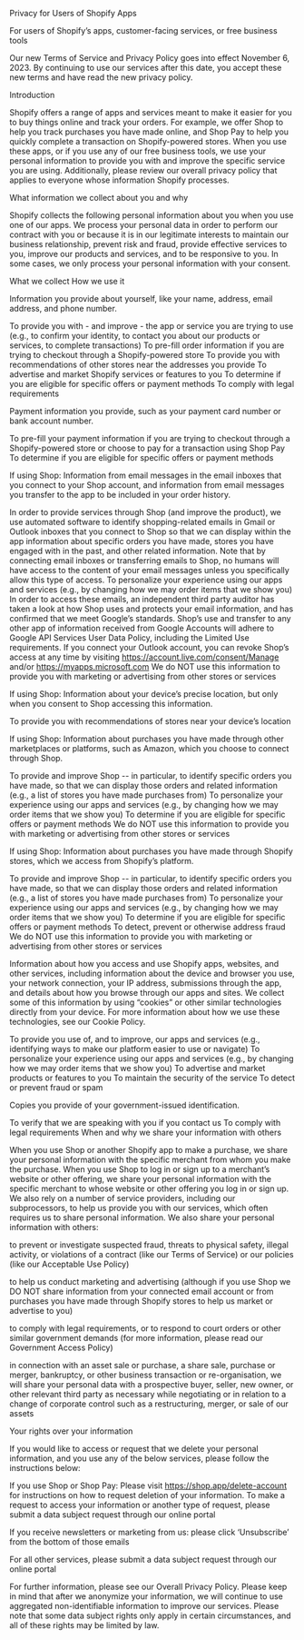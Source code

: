Privacy for Users of Shopify Apps

For users of Shopify’s apps, customer-facing services, or free business tools

Our new Terms of Service and Privacy Policy goes into effect November 6, 2023. By continuing to use our services after this date, you accept these new terms and have read the new privacy policy.

Introduction

Shopify offers a range of apps and services meant to make it easier for you to buy things online and track your orders. For example, we offer Shop to help you track purchases you have made online, and Shop Pay to help you quickly complete a transaction on Shopify-powered stores. When you use these apps, or if you use any of our free business tools, we use your personal information to provide you with and improve the specific service you are using. Additionally, please review our overall privacy policy that applies to everyone whose information Shopify processes.

What information we collect about you and why

Shopify collects the following personal information about you when you use one of our apps. We process your personal data in order to perform our contract with you or because it is in our legitimate interests to maintain our business relationship, prevent risk and fraud, provide effective services to you, improve our products and services, and to be responsive to you. In some cases, we only process your personal information with your consent.

What we collect	How we use it


Information you provide about yourself, like your name, address, email address, and phone number.

	
To provide you with - and improve - the app or service you are trying to use (e.g., to confirm your identity, to contact you about our products or services, to complete transactions)
To pre-fill order information if you are trying to checkout through a Shopify-powered store
To provide you with recommendations of other stores near the addresses you provide
To advertise and market Shopify services or features to you
To determine if you are eligible for specific offers or payment methods
To comply with legal requirements



Payment information you provide, such as your payment card number or bank account number.

	
To pre-fill your payment information if you are trying to checkout through a Shopify-powered store or choose to pay for a transaction using Shop Pay
To determine if you are eligible for specific offers or payment methods



If using Shop: Information from email messages in the email inboxes that you connect to your Shop account, and information from email messages you transfer to the app to be included in your order history.

	
In order to provide services through Shop (and improve the product), we use automated software to identify shopping-related emails in Gmail or Outlook inboxes that you connect to Shop so that we can display within the app information about specific orders you have made, stores you have engaged with in the past, and other related information. Note that by connecting email inboxes or transferring emails to Shop, no humans will have access to the content of your email messages unless you specifically allow this type of access.
To personalize your experience using our apps and services (e.g., by changing how we may order items that we show you)
In order to access these emails, an independent third party auditor has taken a look at how Shop uses and protects your email information, and has confirmed that we meet Google’s standards. Shop’s use and transfer to any other app of information received from Google Accounts will adhere to Google API Services User Data Policy, including the Limited Use requirements.
If you connect your Outlook account, you can revoke Shop’s access at any time by visiting https://account.live.com/consent/Manage and/or https://myapps.microsoft.com
We do NOT use this information to provide you with marketing or advertising from other stores or services



If using Shop: Information about your device’s precise location, but only when you consent to Shop accessing this information.

	
To provide you with recommendations of stores near your device’s location



If using Shop: Information about purchases you have made through other marketplaces or platforms, such as Amazon, which you choose to connect through Shop.

	
To provide and improve Shop -- in particular, to identify specific orders you have made, so that we can display those orders and related information (e.g., a list of stores you have made purchases from)
To personalize your experience using our apps and services (e.g., by changing how we may order items that we show you)
To determine if you are eligible for specific offers or payment methods
We do NOT use this information to provide you with marketing or advertising from other stores or services



If using Shop: Information about purchases you have made through Shopify stores, which we access from Shopify’s platform.

	
To provide and improve Shop -- in particular, to identify specific orders you have made, so that we can display those orders and related information (e.g., a list of stores you have made purchases from)
To personalize your experience using our apps and services (e.g., by changing how we may order items that we show you)
To determine if you are eligible for specific offers or payment methods
To detect, prevent or otherwise address fraud
We do NOT use this information to provide you with marketing or advertising from other stores or services



Information about how you access and use Shopify apps, websites, and other services, including information about the device and browser you use, your network connection, your IP address, submissions through the app, and details about how you browse through our apps and sites. We collect some of this information by using “cookies” or other similar technologies directly from your device. For more information about how we use these technologies, see our Cookie Policy.

	
To provide you use of, and to improve, our apps and services (e.g., identifying ways to make our platform easier to use or navigate)
To personalize your experience using our apps and services (e.g., by changing how we may order items that we show you)
To advertise and market products or features to you
To maintain the security of the service
To detect or prevent fraud or spam



Copies you provide of your government-issued identification.

	
To verify that we are speaking with you if you contact us
To comply with legal requirements
When and why we share your information with others

When you use Shop or another Shopify app to make a purchase, we share your personal information with the specific merchant from whom you make the purchase. When you use Shop to log in or sign up to a merchant’s website or other offering, we share your personal information with the specific merchant to whose website or other offering you log in or sign up. We also rely on a number of service providers, including our subprocessors, to help us provide you with our services, which often requires us to share personal information. We also share your personal information with others:

to prevent or investigate suspected fraud, threats to physical safety, illegal activity, or violations of a contract (like our Terms of Service) or our policies (like our Acceptable Use Policy)

to help us conduct marketing and advertising (although if you use Shop we DO NOT share information from your connected email account or from purchases you have made through Shopify stores to help us market or advertise to you)

to comply with legal requirements, or to respond to court orders or other similar government demands (for more information, please read our Government Access Policy)

in connection with an asset sale or purchase, a share sale, purchase or merger, bankruptcy, or other business transaction or re-organisation, we will share your personal data with a prospective buyer, seller, new owner, or other relevant third party as necessary while negotiating or in relation to a change of corporate control such as a restructuring, merger, or sale of our assets

Your rights over your information

If you would like to access or request that we delete your personal information, and you use any of the below services, please follow the instructions below:

If you use Shop or Shop Pay: Please visit https://shop.app/delete-account for instructions on how to request deletion of your information. To make a request to access your information or another type of request, please submit a data subject request through our online portal

If you receive newsletters or marketing from us: please click ‘Unsubscribe’ from the bottom of those emails

For all other services, please submit a data subject request through our online portal

For further information, please see our Overall Privacy Policy. Please keep in mind that after we anonymize your information, we will continue to use aggregated non-identifiable information to improve our services. Please note that some data subject rights only apply in certain circumstances, and all of these rights may be limited by law.